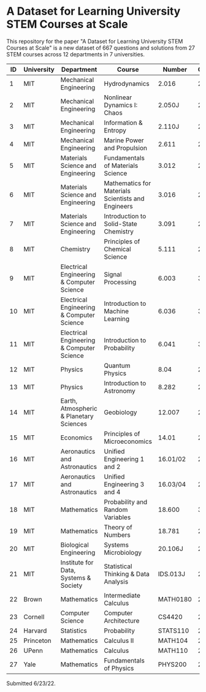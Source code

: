 # A Dataset for Learning University STEM Courses at Scale

This repository for the paper "A Dataset for Learning University STEM Courses at Scale" is a new dataset of 667 questions and solutions from 27 STEM courses across 12 departments in 7 universities.


| ID | University | Department                                | Course                                             | Number   | Questions      |
|----|------------|-------------------------------------------|----------------------------------------------------|----------|----------------|
| 1  | MIT        | Mechanical Engineering                    | Hydrodynamics                                      | 2.016    | 21             |
| 2  | MIT        | Mechanical Engineering                    | Nonlinear Dynamics I: Chaos                        | 2.050J   | 24             |
| 3  | MIT        | Mechanical Engineering                    | Information & Entropy                              | 2.110J   | 25             |
| 4  | MIT        | Mechanical Engineering                    | Marine Power and Propulsion                        | 2.611    | 27             |
| 5  | MIT        | Materials Science and Engineering         | Fundamentals of Materials Science                  | 3.012    | 25             |
| 6  | MIT        | Materials Science and Engineering         | Mathematics for Materials Scientists and Engineers | 3.016    | 25             |
| 7  | MIT        | Materials Science and Engineering         | Introduction to Solid-State Chemistry              | 3.091    | 25             |
| 8  | MIT        | Chemistry                                 | Principles of Chemical Science                     | 5.111    | 25             |
| 9  | MIT        | Electrical Engineering & Computer Science | Signal Processing                                  | 6.003    | 30             |
| 10 | MIT        | Electrical Engineering & Computer Science | Introduction to Machine Learning                   | 6.036    | 30             |
| 11 | MIT        | Electrical Engineering & Computer Science | Introduction to Probability                        | 6.041    | 30             |
| 12 | MIT        | Physics                                   | Quantum Physics                                    | 8.04     | 23             |
| 13 | MIT        | Physics                                   | Introduction to Astronomy                          | 8.282    | 20             |
| 14 | MIT        | Earth, Atmospheric & Planetary Sciences   | Geobiology                                         | 12.007   | 25             |
| 15 | MIT        | Economics                                 | Principles of Microeconomics                       | 14.01    | 29             |
| 16 | MIT        | Aeronautics and Astronautics              | Unified Engineering 1 and 2                        | 16.01/02 | 25             |
| 17 | MIT        | Aeronautics and Astronautics              | Unified Engineering 3 and 4                        | 16.03/04 | 21             |
| 18 | MIT        | Mathematics                               | Probability and Random Variables                   | 18.600   | 30             |
| 19 | MIT        | Mathematics                               | Theory of Numbers                                  | 18.781   | 20             |
| 20 | MIT        | Biological Engineering                    | Systems Microbiology                               | 20.106J  | 25             |
| 21 | MIT        | Institute for Data, Systems & Society     | Statistical Thinking & Data Analysis               | IDS.013J | 23             |
| 22 | Brown      | Mathematics                               | Intermediate Calculus                              | MATH0180 | 25             |
| 23 | Cornell    | Computer Science                          | Computer Architecture                              | CS4420   | 20             |
| 24 | Harvard    | Statistics                                | Probability                                        | STATS110 | 20             |
| 25 | Princeton  | Mathematics                               | Calculus II                                        | MATH104  | 25             |
| 26 | UPenn      | Mathematics                               | Calculus                                           | MATH110  | 24             |
| 27 | Yale       | Mathematics                               | Fundamentals of Physics                            | PHYS200  | 25             |

Submitted 6/23/22.
